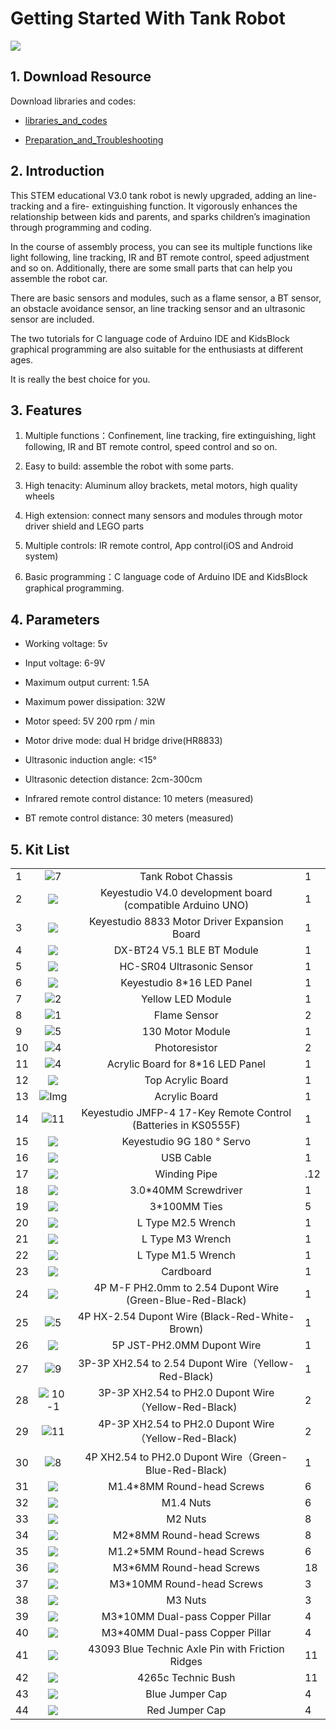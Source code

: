 # Getting Started With Tank Robot  

![](media/0eed85e053eec9481023a1aaa999190e.png)


## 1. Download Resource

Download libraries and codes: 

* [libraries_and_codes](libraries_and_codes.zip)

* [Preparation_and_Troubleshooting](Preparation_and_Troubleshooting.zip)

## 2. Introduction

This STEM educational V3.0 tank robot is newly upgraded, adding an line-tracking and a fire- extinguishing function. It vigorously enhances the relationship between kids and parents, and sparks children’s imagination through programming and coding.

In the course of assembly process, you can see its multiple functions like light following, line tracking, IR and BT remote control, speed adjustment and so on. Additionally, there are some small parts that can help you assemble the robot car. 

There are basic sensors and modules, such as a flame sensor, a BT sensor, an obstacle avoidance sensor, an line tracking sensor and an ultrasonic sensor are included.

The two tutorials for C language code of Arduino IDE and KidsBlock graphical programming are also suitable for the enthusiasts at different ages.

It is really the best choice for you.

## 3. Features

1. Multiple functions：Confinement, line tracking, fire extinguishing, light following, IR and BT remote control, speed control and so on.

2. Easy to build: assemble the robot with some parts.

3. High tenacity: Aluminum alloy brackets, metal motors, high quality wheels

4. High extension: connect many sensors and modules through motor driver shield and LEGO parts

5. Multiple controls: IR remote control, App control(iOS and Android system)

6. Basic programming：C language code of Arduino IDE and KidsBlock graphical programming.

## 4. Parameters

- Working voltage: 5v

- Input voltage: 6-9V

- Maximum output current: 1.5A

- Maximum power dissipation: 32W

- Motor speed: 5V 200 rpm / min

- Motor drive mode: dual H bridge drive(HR8833)

- Ultrasonic induction angle: \<15°

- Ultrasonic detection distance: 2cm-300cm

- Infrared remote control distance: 10 meters (measured)

- BT remote control distance: 30 meters (measured)



## 5. Kit List

|      |                                                              |                                                              |      |
| ---- | :----------------------------------------------------------: | :----------------------------------------------------------: | ---- |
| 1    |       ![7](media/686670898705c411f9affbd3e2e78c61.png)       |                      Tank Robot Chassis                      | 1    |
| 2    |       ![](media/8ecfc7e4f74bd2001452e33f74eace2e.png)        |  Keyestudio V4.0 development board (compatible Arduino UNO)  | 1    |
| 3    |       ![ ](media/a68b920cd30c3b17941fa8b28b643c8f.png)       |         Keyestudio 8833 Motor Driver Expansion Board         | 1    |
| 4    |      ![ ](media/5932436a0916951504a9debb97a905c3.jpeg)       |                  DX-BT24 V5.1 BLE BT Module                  | 1    |
| 5    |       ![](media/b0906d68835b2659491e53a85567569b.png)        |                  HC-SR04 Ultrasonic Sensor                   | 1    |
| 6    |       ![](media/2d831a9e71d1777b7b12132267d22947.png)        |                  Keyestudio 8\*16 LED Panel                  | 1    |
| 7    |       ![2](media/0b130b1b8eb4e626a9cad08906af2ef5.png)       |                      Yellow LED Module                       | 1    |
| 8    |       ![1](media/ecf808f114234039582880ab4682c4e6.png)       |                         Flame Sensor                         | 2    |
| 9    |       ![5](media/465d2f91471dcdab8de9b07e44d37cf4.png)       |                       130 Motor Module                       | 1    |
| 10   |       ![4](media/9b0193c19a5a7392052adffdfc4e10c2.png)       |                        Photoresistor                         | 2    |
| 11   |       ![4](media/2d8e4747f80f8134999a16c9aa0dabb7.png)       |              Acrylic Board for 8\*16 LED Panel               | 1    |
| 12   |       ![](media/704f390bd65080844e77b498d37784f7.jpeg)       |                      Top Acrylic Board                       | 1    |
| 13   | ![Img](./media/img-20240115093710.png) |                        Acrylic Board                         | 1    |
| 14   |      ![11](media/4bcc6cd652f8101c6a4680b40e40e593.png)       | Keyestudio JMFP-4 17-Key Remote Control (Batteries in KS0555F) | 1    |
| 15   |       ![](media/e686213ffb2aa53d9960f9f6d1b600cd.png)        |                  Keyestudio 9G 180 ° Servo                   | 1    |
| 16   |       ![](media/4f8d5af6dee9016b45d975adb2391d37.png)        |                          USB Cable                           | 1    |
| 17   |       ![](media/95a430f19b519f4c80f1aee9bdea1605.png)        |                         Winding Pipe                         | .12  |
| 18   |       ![](media/f353b46e6c2c0597c3268d5aa137fd99.png)        |                    3.0\*40MM Screwdriver                     | 1    |
| 19   |       ![](media/247e99cde38f40eb256ed698ec47bb1d.png)        |                        3\*100MM Ties                         | 5    |
| 20   |       ![](media/ad46a09c801f0ce10448cf7f7c3ef279.png)        |                      L Type M2.5 Wrench                      | 1    |
| 21   |       ![](media/ad46a09c801f0ce10448cf7f7c3ef279.png)        |                       L Type M3 Wrench                       | 1    |
| 22   |       ![](media/ad46a09c801f0ce10448cf7f7c3ef279.png)        |                      L Type M1.5 Wrench                      | 1    |
| 23   |       ![](media/8c9753cc11848ca134532d52e9ca2277.png)        |                          Cardboard                           | 1    |
| 24   |       ![](media/9065eb862cc4bcbde2f324702ec8a954.png)        |  4P M-F PH2.0mm to 2.54 Dupont Wire (Green-Blue-Red-Black)   | 1    |
| 25   |       ![5](media/f89d96fdf835c372754aadc7c22ca907.png)       |        4P HX-2.54 Dupont Wire (Black-Red-White-Brown)        | 1    |
| 26   |       ![](media/d815578410bf7d4d943c921e79fdc8a5.png)        |                  5P JST-PH2.0MM Dupont Wire                  | 1    |
| 27   |       ![9](media/6a1c8e7c27ca08c62ac0c30a0dbd4578.png)       |     3P-3P XH2.54 to 2.54 Dupont Wire（Yellow-Red-Black)      | 1    |
| 28   |     ![10-1](media/054fc8fbedd22e8e9c6074207bc94524.png)      |     3P-3P XH2.54 to PH2.0 Dupont Wire（Yellow-Red-Black)     | 2    |
| 29   |      ![11](media/7856a38f34cdeb19966cd0fb99b55f85.png)       |     4P-3P XH2.54 to PH2.0 Dupont Wire（Yellow-Red-Black)     | 2    |
| 30   |       ![8](media/900ce366290c7cb8537c498a3b1b6b08.png)       |    4P XH2.54 to PH2.0 Dupont Wire（Green-Blue-Red-Black)     | 1    |
| 31   |       ![](media/f304cb590f040f13b4bd93bfc636ddba.png)        |                 M1.4\*8MM Round-head Screws                  | 6    |
| 32   |       ![](media/fb3d2a6b5e5de551ae702b94a468ab49.png)        |                          M1.4 Nuts                           | 6    |
| 33   |       ![](media/fb3d2a6b5e5de551ae702b94a468ab49.png)        |                           M2 Nuts                            | 8    |
| 34   |       ![](media/f304cb590f040f13b4bd93bfc636ddba.png)        |                  M2\*8MM Round-head Screws                   | 8    |
| 35   |       ![](media/1ae2d251fa671bdbedd375c37ed394aa.png)        |                 M1.2\*5MM Round-head Screws                  | 6    |
| 36   |       ![](media/f304cb590f040f13b4bd93bfc636ddba.png)        |                  M3\*6MM Round-head Screws                   | 18   |
| 37   |       ![](media/f304cb590f040f13b4bd93bfc636ddba.png)        |                  M3\*10MM Round-head Screws                  | 3    |
| 38   |       ![](media/fb3d2a6b5e5de551ae702b94a468ab49.png)        |                           M3 Nuts                            | 3    |
| 39   |       ![](media/0e0fd3c7109c9fdaae633447ace2452f.png)        |               M3\*10MM Dual-pass Copper Pillar               | 4    |
| 40   |       ![](media/b3ae0192675aff64278e0295cb6a7d07.jpeg)       |               M3\*40MM Dual-pass Copper Pillar               | 4    |
| 41   |       ![](media/be8bf7c301b2cc756ed4b6bc0d0fce59.png)        |       43093 Blue Technic Axle Pin with Friction Ridges       | 11   |
| 42   |       ![](media/64e5f57bd9efb46d1ea5c663e195bbbd.png)        |                      4265c Technic Bush                      | 11   |
| 43   |       ![](media/2e07431f04b6c1e9543918f86ee695a4.png)        |                       Blue Jumper Cap                        | 4    |
| 44   |       ![](media/a0aca71a25a9c5152b99c0911e6f5221.png)        |                        Red Jumper Cap                        | 4    |

